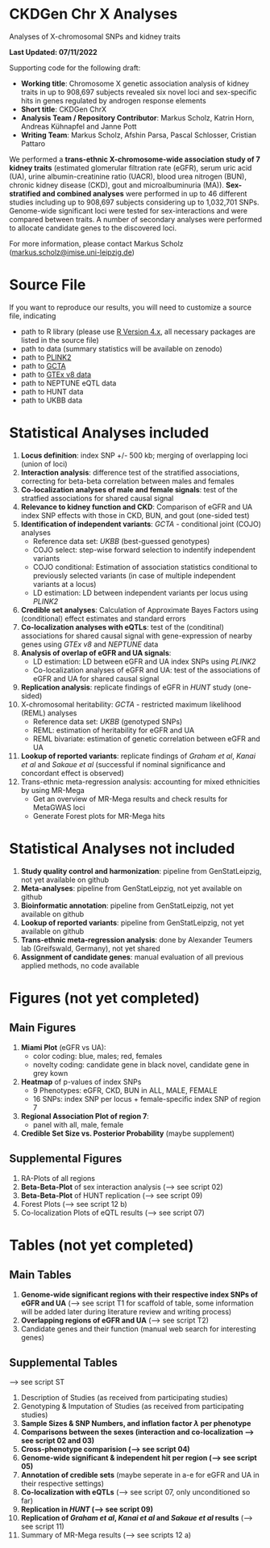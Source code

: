# CKDGen Chr X Analyses

Analyses of X-chromosomal SNPs and kidney traits

**Last Updated: 07/11/2022**

Supporting code for the following draft:

* **Working title**: Chromosome X genetic association analysis of kidney traits in up to 908,697 subjects revealed six novel loci and sex-specific hits in genes regulated by androgen response elements
* **Short title**: CKDGen ChrX
* **Analysis Team / Repository Contributor**: Markus Scholz, Katrin Horn, Andreas Kühnapfel and Janne Pott
* **Writing Team**: Markus Scholz, Afshin Parsa, Pascal Schlosser, Cristian Pattaro

We performed a **trans-ethnic X-chromosome-wide association study of 7 kidney traits** (estimated glomerular filtration rate (eGFR), serum uric acid (UA), urine albumin-creatinine ratio (UACR), blood urea nitrogen (BUN), chronic kidney disease (CKD), gout and microalbuminuria (MA)). **Sex-stratified and combined analyses** were performed in up to 46 different studies including up to 908,697 subjects considering up to 1,032,701 SNPs. Genome-wide significant loci were tested for sex-interactions and were compared between traits. A number of secondary analyses were performed to allocate candidate genes to the discovered loci. 

For more information, please contact Markus Scholz (markus.scholz@imise.uni-leipzig.de)

# Source File

If you want to reproduce our results, you will need to customize a source file, indicating

* path to R library (please use [R Version 4.x](https://cran.r-project.org/), all necessary packages are listed in the source file)
* path to data (summary statistics will be available on zenodo)
* path to [PLINK2](https://www.cog-genomics.org/plink/2.0/)
* path to [GCTA](https://yanglab.westlake.edu.cn/software/gcta/#Overview)
* path to [GTEx v8 data](https://gtexportal.org/home/protectedDataAccess)
* path to NEPTUNE eQTL data
* path to HUNT data
* path to UKBB data

# Statistical Analyses included

1) **Locus definition**: index SNP +/- 500 kb; merging of overlapping loci (union of loci)  
2) **Interaction analysis**: difference test of the stratified associations, correcting for beta-beta correlation between males and females  
3) **Co-localization analyses of male and female signals**: test of the stratfied associations for shared causal signal 
4) **Relevance to kidney function and CKD**: Comparison of eGFR and UA index SNP effects with those in CKD, BUN, and gout (one-sided test)
5) **Identification of independent variants**: *GCTA* - conditional joint (COJO) analyses
    * Reference data set: *UKBB* (best-guessed genotypes)
    * COJO select: step-wise forward selection to indentify independent variants
    * COJO conditional: Estimation of association statistics conditional to previously selected variants (in case of multiple independent variants at a locus) 
    * LD estimation: LD between independent variants per locus using *PLINK2*
6) **Credible set analyses**: Calculation of Approximate Bayes Factors using (conditional) effect estimates and standard errors
7) **Co-localization analyses with eQTLs**: test of the (conditinal) associations for shared causal signal with gene-expression of nearby genes using *GTEx v8* and *NEPTUNE* data
8) **Analysis of overlap of eGFR and UA signals**:
    * LD estimation: LD between eGFR and UA index SNPs using *PLINK2*
    * Co-localization analyses of eGFR and UA:  test of the associations of eGFR and UA for shared causal signal 
9) **Replication analysis**: replicate findings of eGFR in *HUNT* study (one-sided)
10) X-chromosomal heritability: *GCTA* - restricted maximum likelihood (REML) analyses
    * Reference data set: *UKBB* (genotyped SNPs)
    * REML: estimation of heritability for eGFR and UA
    * REML bivariate: estimation of genetic correlation between eGFR and UA 
11) **Lookup of reported variants**: replicate findings of *Graham et al*, *Kanai et al* and *Sakaue et al* (successful if nominal significance and concordant effect is observed) 
12) Trans-ethnic meta-regression analysis: accounting for mixed ethnicities by using MR-Mega
    * Get an overview of MR-Mega results and check results for MetaGWAS loci
    * Generate Forest plots for MR-Mega hits   

# Statistical Analyses not included 

1) **Study quality control and harmonization**: pipeline from GenStatLeipzig, not yet available on github
2) **Meta-analyses**: pipeline from GenStatLeipzig, not yet available on github
3) **Bioinformatic annotation**: pipeline from GenStatLeipzig, not yet available on github 
4) **Lookup of reported variants**: pipeline from GenStatLeipzig, not yet available on github 
5) **Trans-ethnic meta-regression analysis**: done by Alexander Teumers lab (Greifswald, Germany), not yet shared
6) **Assignment of candidate genes**: manual evaluation of all previous applied methods, no code available


# Figures (not yet completed)

## Main Figures

1) **Miami Plot** (eGFR vs UA):
    * color coding: blue, males; red, females
    * novelty coding: candidate gene in black novel, candidate gene in grey kown
2) **Heatmap** of p-values of index SNPs
    * 9 Phenotypes: eGFR, CKD, BUN in ALL, MALE, FEMALE
    * 16 SNPs: index SNP per locus + female-specific index SNP of region 7
3) **Regional Association Plot of region 7**:
    * panel with all, male, female
4) **Credible Set Size vs. Posterior Probability** (maybe supplement)

## Supplemental Figures

1) RA-Plots of all regions
2) **Beta-Beta-Plot** of sex interaction analysis (--> see script 02)
3) **Beta-Beta-Plot** of HUNT replication (--> see script 09)
4) Forest Plots (--> see script 12 b)
5) Co-localization Plots of eQTL results (--> see script 07) 

# Tables (not yet completed)

## Main Tables

1) **Genome-wide significant regions with their respective index SNPs of eGFR and UA** (--> see script T1 for scaffold of table, some information will be added later during literature review and writing process) 
2) **Overlapping regions of eGFR and UA** (--> see script T2)
3) Candidate genes and their function (manual web search for interesting genes)

## Supplemental Tables

--> see script ST

1) Description of Studies (as received from participating studies)
2) Genotyping & Imputation of Studies (as received from participating studies)
3) **Sample Sizes & SNP Numbers, and inflation factor $\lambda$ per phenotype**
4) **Comparisons between the sexes (interaction and co-localization --> see script 02 and 03)**
5) **Cross-phenotype comparision (--> see script 04)**
6) **Genome-wide significant & independent hit per region (--> see script 05)**
7) **Annotation of credible sets** (maybe seperate in a-e for eGFR and UA in their respective settings)
8) **Co-localization with eQTLs** (--> see script 07, only unconditioned so far)
9) **Replication in *HUNT* (--> see script 09)**
10) **Replication of *Graham et al*, *Kanai et al* and *Sakaue et al* results** (--> see script 11)
11) Summary of MR-Mega results (--> see scripts 12 a)
